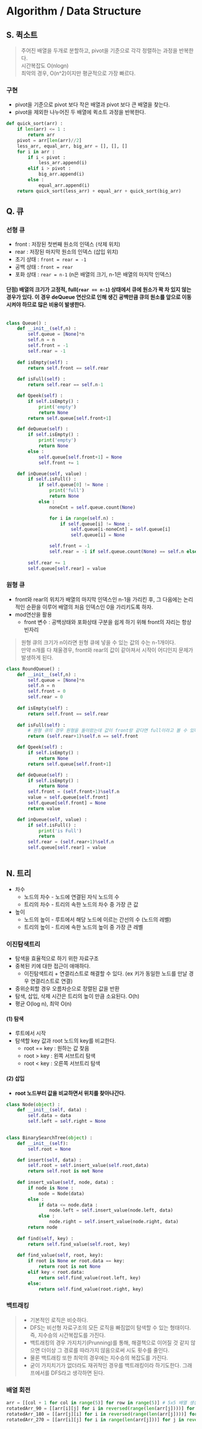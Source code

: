 # Algorithm / Data Structure  
## S. 퀵소트  
> 주어진 배열을 두개로 분할하고, pivot을 기준으로 각각 정렬하는 과정을 반복한다.  
> 시간복잡도 O(nlogn)  
> 최악의 경우, O(n^2)이지만 평균적으로 가장 빠르다.  

### 구현  
 - pivot을 기준으로 pivot 보다 작은 배열과 pivot 보다 큰 배열을 찾는다.
 - pivot을 제외한 나누어진 두 배열에 퀵소트 과정을 반복한다. 
```python
def quick_sort(arr) :
    if len(arr) <= 1 : 
        return arr
    pivot = arr[len(arr)//2]
    less_arr, equal_arr, big_arr = [], [], []
    for i in arr :
        if i < pivot :
            less_arr.append(i)
        elif i > pivot :
            big_arr.append(i)
        else :
            equal_arr.append(i)
    return quick_sort(less_arr) + equal_arr + quick_sort(big_arr)
```
## Q. 큐  
### 선형 큐  
 - front : 저장된 첫번째 원소의 인덱스 (삭제 위치)
 - rear : 저장된 마지막 원소의 인덱스 (삽입 위치)
 - 초기 상태 : ```front = rear = -1```
 - 공백 상태 : ```front = rear```
 - 포화 상태 : ```rear = n-1``` (n은 배열의 크기, n-1은 배열의 마지막 인덱스)  
#### 단점) 배열의 크기가 고정적, full(```rear == n-1```) 상태에서 큐에 원소가 꽉 차 있지 않는 경우가 있다. 이 경우 deQueue 연산으로 인해 생긴 공백만큼 큐의 원소를 앞으로 이동시켜야 하므로 많은 비용이 발생한다.  
```python  

class Queue() :
    def __init__(self,n) :
        self.queue = [None]*n
        self.n = n
        self.front = -1
        self.rear = -1
    
    def isEmpty(self) :
        return self.front == self.rear
    
    def isFull(self) :
        return self.rear == self.n-1

    def Qpeek(self) :
        if self.isEmpty() :
            print('empty')
            return None
        return self.queue[self.front+1]

    def deQueue(self) :
        if self.isEmpty() :
            print('empty')
            return None
        else :
            self.queue[self.front+1] = None
            self.front += 1

    def inQueue(self, value) :
        if self.isFull() :
            if self.queue[0] != None :
                print('full')
                return None
            else :
                noneCnt = self.queue.count(None)

                for i in range(self.n) :
                    if self.queue[i] != None :
                        self.queue[i-noneCnt] = self.queue[i]
                        self.queue[i] = None

                self.front = -1
                self.rear = -1 if self.queue.count(None) == self.n else i-noneCnt
                    
        self.rear += 1
        self.queue[self.rear] = value  
```
### 원형 큐  
 - front와 rear의 위치가 배열의 마지막 인덱스인 n-1을 가리킨 후, 그 다음에는 논리적인 순환을 이루어 배열의 처음 인덱스인 0을 가리키도록 하자.
 - mod연산을 활용
   - front 변수 : 공백상태와 포화상태 구분을 쉽게 하기 위해 front의 자리는 항상 빈자리  
 > 원형 큐의 크기가 n이라면 원형 큐에 넣을 수 있는 값의 수는 n-1개이다.  
 > 만약 n개를 다 채울경우, front와 rear의 값이 같아져서 시작이 어디인지 문제가 발생하게 된다.
```python  
class RoundQueue() :
    def __init__(self,n) :
        self.queue = [None]*n
        self.n = n
        self.front = 0
        self.rear = 0
    
    def isEmpty(self) :
        return self.front == self.rear
    
    def isFull(self) :
        # 원형 큐의 경우 원형을 돌아왔는데 값이 front랑 같다면 full이라고 볼 수 있다.
        return (self.rear+1)%self.n == self.front

    def Qpeek(self) :
        if self.isEmpty() :
            return None
        return self.queue[self.front+1]

    def deQueue(self) :
        if self.isEmpty() :
            return None
        self.front = (self.front+1)%self.n
        value = self.queue[self.front]
        self.queue[self.front] = None
        return value 

    def inQueue(self, value) :
        if self.isFull() :
            print('is Full')
            return 
        self.rear = (self.rear+1)%self.n
        self.queue[self.rear] = value
        
```
## N. 트리  
 - 차수  
   - 노드의 차수 - 노드에 연결된 자식 노드의 수  
   - 트리의 차수 - 트리의 속한 노드의 차수 중 가장 큰 값  
 - 높이  
   - 노드의 높이 - 루트에서 해당 노드에 이르는 간선의 수 (노드의 레벨) 
   - 트리의 높이 - 트리에 속한 노드의 높이 중 가장 큰 레벨  
   
### 이진탐색트리  
 - 탐색을 효율적으로 하기 위한 자료구조  
 - 중복된 키에 대한 접근이 애매하다. 
   - 이진탐색트리 + 연결리스트로 해결할 수 있다. (ex 키가 동일한 노드를 만날 경우 연결리스트로 연결)  
 - 중위순회할 경우 오름차순으로 정렬된 값을 반환
 - 탐색, 삽입, 삭제 시간은 트리의 높이 만큼 소요된다. O(h)
 - 평균 O(log n), 최악 O(n)  
 
#### (1) 탐색  
 - 루트에서 시작
 - 탐색할 key 값과 root 노드의 key를 비교한다. 
   - root == key : 원하는 값 찾음
   - root > key : 왼쪽 서브트리 탐색
   - root < key : 오른쪽 서브트리 탐색  
#### (2) 삽입  
 - **root 노드부터 값을 비교하면서 위치를 찾아나간다.**
  
```python  
class Node(object) :
    def __init__(self, data) :
        self.data = data
        self.left = self.right = None 
        

class BinarySearchTree(object) :
    def __init__(self):
        self.root = None

    def insert(self, data) :
        self.root = self.insert_value(self.root,data)
        return self.root is not None
    
    def insert_value(self, node, data) :
        if node is None :
            node = Node(data)
        else :
            if data <= node.data :
                node.left = self.insert_value(node.left, data)
            else :
                node.right = self.insert_value(node.right, data)
        return node 
    
    def find(self, key) :
        return self.find_value(self.root, key) 
    
    def find_value(self, root, key):
        if root is None or root.data == key:
            return root is not None
        elif key < root.data:
            return self.find_value(root.left, key)
        else:
            return self.find_value(root.right, key)  
```  
### 백트래킹  
> - 기본적인 로직은 비슷하다.  
> - DFS는 비선형 자료구조의 모든 로직을 빠짐없이 탐색할 수 있는 형태이다. 즉, 지수승의 시간복잡도를 가진다.  
> - 백트래킹의 경우 가지치기(Prunning)를 통해, 해결책으로 이어질 것 같지 않으면 더이상 그 경로를 따라가지 않음으로써 시도 횟수를 줄인다.  
> - 물론 백트래킹 또한 최악의 경우에는 지수승의 복잡도를 가진다.  
> - 굳이 가지치기가 없더라도 재귀적인 경우를 백트래킹이라 하기도한다. 그래프에서를 DFS라고 생각하면 된다.  


### 배열 회전  
```python 
arr = [[col + 1 for col in range(5)] for row in range(5)] # 5x5 배열 생성
rotatedArr_90 = [[arr[i][j] for i in reversed(range(len(arr[j])))] for j in range(len(arr))] # 90도 회전
rotatedArr_180 = [[arr[j][i] for i in reversed(range(len(arr[j])))] for j in range(len(arr))] # 180도 회전
rotatedArr_270 = [[arr[i][j] for i in range(len(arr[j]))] for j in reversed(range(len(arr)))] # 270도 회전
```